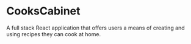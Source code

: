 # CooksCabinet

A full stack React application that offers users a means of creating and using recipes they can cook at home.
